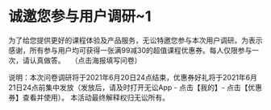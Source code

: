 # 诚邀您参与用户调研~1

为了给您提供更好的课程体验及产品服务，无讼特邀您参与本次用户调研。为表示感谢，所有参与用户均可获得一张满99减30的超值课程优惠券。每人仅限参与一次，请认真做答。
 
（点击海报填写问卷）

说明：本次问卷调研将于2021年6月20日24点结束，优惠券好礼将于2021年6月21日24点前集中发放（发放后，请及时打开无讼App - 点击【我的】- 点击【优惠券】查看并使用）。
本活动最终解释权归无讼所有。


